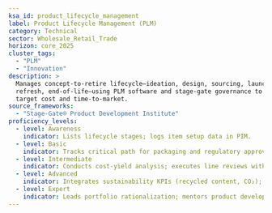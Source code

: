 ```yaml
---
ksa_id: product_lifecycle_management
label: Product Lifecycle Management (PLM)
category: Technical
sector: Wholesale_Retail_Trade
horizon: core_2025
cluster_tags:
  - "PLM"
  - "Innovation"
description: >
  Manages concept-to-retire lifecycle—ideation, design, sourcing, launch,
  refresh, end-of-life—using PLM software and stage-gate governance to hit
  target cost and time-to-market.
source_frameworks:
  - "Stage-Gate® Product Development Institute"
proficiency_levels:
  - level: Awareness
    indicator: Lists lifecycle stages; logs item setup data in PIM.
  - level: Basic
    indicator: Tracks critical path for packaging and regulatory approvals.
  - level: Intermediate
    indicator: Conducts cost-yield analysis; executes line reviews with vendors.
  - level: Advanced
    indicator: Integrates sustainability KPIs (recycled content, CO₂); accelerates iterations via digital samples.
  - level: Expert
    indicator: Leads portfolio rationalization; mentors product developers; delivers 95 % hit rate on initial margin targets.
---
```

